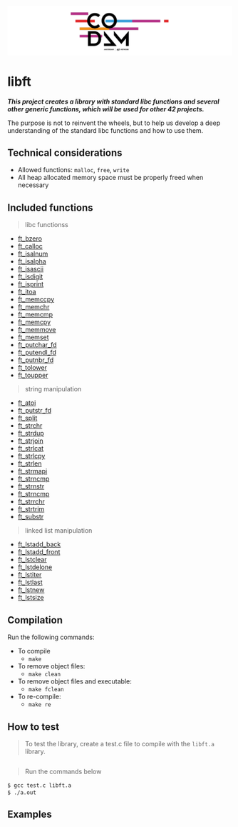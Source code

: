 [![Logo](https://github.com/qingqingqingli/readme_images/blob/master/codam_logo_1.png)](https://github.com/qingqingqingli/libft)

# libft
***This project creates a library with standard libc functions and several other generic functions, which will be used for other 42 projects.***

The purpose is not to reinvent the wheels, but to help us develop a deep understanding of the standard libc functions and how to use them. 

## Technical considerations

- Allowed functions: ```malloc```, ```free```, ```write```
- All heap allocated memory space must be properly freed when necessary

## Included functions

> libc functionss
* [ft_bzero](https://github.com/qingqingqingli/libft/blob/master/srcs/ft_bzero.c)
* [ft_calloc](https://github.com/qingqingqingli/libft/blob/master/srcs/ft_calloc.c)
* [ft_isalnum](https://github.com/qingqingqingli/libft/blob/master/srcs/ft_isalnum.c)
* [ft_isalpha](https://github.com/qingqingqingli/libft/blob/master/srcs/ft_isalpha.c)
* [ft_isascii](https://github.com/qingqingqingli/libft/blob/master/srcs/ft_isascii.c)
* [ft_isdigit](https://github.com/qingqingqingli/libft/blob/master/srcs/ft_isdigit.c)
* [ft_isprint](https://github.com/qingqingqingli/libft/blob/master/srcs/ft_isprint.c)
* [ft_itoa](https://github.com/qingqingqingli/libft/blob/master/srcs/ft_itoa.c)
* [ft_memccpy](https://github.com/qingqingqingli/libft/blob/master/srcs/ft_memccpy.c)
* [ft_memchr](https://github.com/qingqingqingli/libft/blob/master/srcs/ft_memchr.c)
* [ft_memcmp](https://github.com/qingqingqingli/libft/blob/master/srcs/ft_memcmp.c)
* [ft_memcpy](https://github.com/qingqingqingli/libft/blob/master/srcs/ft_memcpy.c)
* [ft_memmove](https://github.com/qingqingqingli/libft/blob/master/srcs/ft_memmove.c)
* [ft_memset](https://github.com/qingqingqingli/libft/blob/master/srcs/ft_memset.c)
* [ft_putchar_fd](https://github.com/qingqingqingli/libft/blob/master/srcs/ft_putchar_fd.c)
* [ft_putendl_fd](https://github.com/qingqingqingli/libft/blob/master/srcs/ft_putendl_fd.c)
* [ft_putnbr_fd](https://github.com/qingqingqingli/libft/blob/master/srcs/ft_putnbr_fd.c)
* [ft_tolower](https://github.com/qingqingqingli/libft/blob/master/srcs/ft_tolower.c)
* [ft_toupper](https://github.com/qingqingqingli/libft/blob/master/srcs/ft_substr.c)

> string manipulation
* [ft_atoi](https://github.com/qingqingqingli/libft/blob/master/srcs/ft_atoi.c)
* [ft_putstr_fd](https://github.com/qingqingqingli/libft/blob/master/srcs/ft_putstr_fd.c)
* [ft_split](https://github.com/qingqingqingli/libft/blob/master/srcs/ft_split.c)
* [ft_strchr](https://github.com/qingqingqingli/libft/blob/master/srcs/ft_strchr.c)
* [ft_strdup](https://github.com/qingqingqingli/libft/blob/master/srcs/ft_strdup.c)
* [ft_strjoin](https://github.com/qingqingqingli/libft/blob/master/srcs/ft_strjoin.c)
* [ft_strlcat](https://github.com/qingqingqingli/libft/blob/master/srcs/ft_strlcat.c)
* [ft_strlcpy](https://github.com/qingqingqingli/libft/blob/master/srcs/ft_strlcpy.c)
* [ft_strlen](https://github.com/qingqingqingli/libft/blob/master/srcs/ft_strlen.c)
* [ft_strmapi](https://github.com/qingqingqingli/libft/blob/master/srcs/ft_strmapi.c)
* [ft_strncmp](https://github.com/qingqingqingli/libft/blob/master/srcs/ft_strncmp.c)
* [ft_strnstr](https://github.com/qingqingqingli/libft/blob/master/srcs/ft_strnstr.c)
* [ft_strncmp](https://github.com/qingqingqingli/libft/blob/master/srcs/ft_strncmp.c)
* [ft_strrchr](https://github.com/qingqingqingli/libft/blob/master/srcs/ft_strrchr.c)
* [ft_strtrim](https://github.com/qingqingqingli/libft/blob/master/srcs/ft_strtrim.c)
* [ft_substr](https://github.com/qingqingqingli/libft/blob/master/srcs/ft_substr.c)

> linked list manipulation
* [ft_lstadd_back](https://github.com/qingqingqingli/libft/blob/master/srcs/ft_lstadd_back_bonus.c)
* [ft_lstadd_front](https://github.com/qingqingqingli/libft/blob/master/srcs/ft_lstadd_front_bonus.c)
* [ft_lstclear](https://github.com/qingqingqingli/libft/blob/master/srcs/ft_lstclear_bonus.c)
* [ft_lstdelone](https://github.com/qingqingqingli/libft/blob/master/srcs/ft_lstdelone_bonus.c)
* [ft_lstiter](https://github.com/qingqingqingli/libft/blob/master/srcs/ft_lstiter_bonus.c)
* [ft_lstlast](https://github.com/qingqingqingli/libft/blob/master/srcs/ft_lstlast_bonus.c)
* [ft_lstnew](https://github.com/qingqingqingli/libft/blob/master/srcs/ft_lstnew_bonus.c)
* [ft_lstsize](https://github.com/qingqingqingli/libft/blob/master/srcs/ft_lstsize_bonus.c)


## Compilation

Run the following commands:

* To compile
	- `make`
* To remove object files:
	- `make clean`
* To remove object files and executable:
	- `make fclean`
* To re-compile:
	- `make re`

## How to test

> To test the library, create a test.c file to compile with the ```libft.a``` library.

``` C
```

> Run the commands below

``` shell
$ gcc test.c libft.a
$ ./a.out
```

## Examples

<!-- To do list
- add test results or a test file -->
